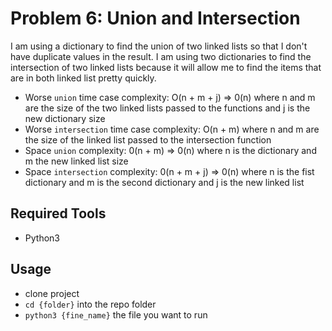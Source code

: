 # Problem 6: Union and Intersection

I am using a dictionary to find the union of two linked lists so that I don't have duplicate values in the
result. I am using two dictionaries to find the intersection of two linked lists because it will allow me
to find the items that are in both linked list pretty quickly.

* Worse `union` time case complexity: O(n + m + j) => 0(n)  where n and m are the size of the two linked lists
                                                                passed to the functions and j is the new
                                                                dictionary size
* Worse `intersection` time case complexity: O(n + m)       where n and m are the size of the linked list passed
                                                                to the intersection function
* Space `union` complexity: 0(n + m) => 0(n)                where n is  the dictionary and m the new linked
                                                                list size
* Space `intersection` complexity: 0(n + m + j) => 0(n)     where n is the fist dictionary and m is
                                                                the second dictionary and j is the new linked
                                                                list
                                                


## Required Tools
* Python3

## Usage
* clone project
* `cd {folder}` into the repo folder
* `python3 {fine_name}` the file you want to run